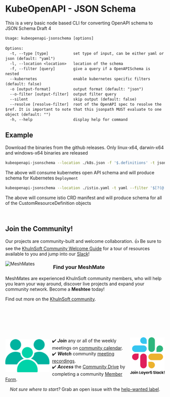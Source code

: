 # KubeOpenAPI - JSON Schema

This is a very basic node based CLI for converting OpenAPI schema to JSON Schema Draft 4


```
Usage: kubeopenapi-jsonschema [options]

Options:
  -t, --type [type]           set type of input, can be either yaml or json (default: "yaml")
  -l, --location <location>   location of the schema
  -f, --filter [query]        give a query if a OpenAPISchema is nested
  --kubernetes                enable kubernetes specific filters (default: false)
  -o [output-format]          output format (default: "json")
  --o-filter [output-filter]  output filter query
  --silent                    skip output (default: false)
  --resolve [resolve-filter]  root of the OpenAPI spec to resolve the $ref. It is important to note that this jsonpath MUST evaluate to one object (default: "")
  -h, --help                  display help for command
```

## Example

Download the binaries from the github releases. Only linux-x64, darwin-x64 and windows-x64 binaries are released

```bash
kubeopenapi-jsonschema --location ./k8s.json -f '$.definitions' -t json --o-filter '$[0][?(@["x-kubernetes-group-version-kind"][0].kind=="Deployment")].properties.spec' --resolve "$"
```

The above will consume kubernetes open API schema and will produce schema for Kubernetes `Deployment`


```bash
kubeopenapi-jsonschema --location ./istio.yaml -t yaml --filter '$[?(@.kind=="CustomResourceDefinition")]..schema.openAPIV3Schema.properties.spec' --o-filter '$' 
```

The above will consume istio CRD manifest and will produce schema for all of the CustomResourceDefinition objects

<div>&nbsp;</div>

## Join the Community!

<a name="contributing"></a><a name="community"></a>
Our projects are community-built and welcome collaboration. 👍 Be sure to see the <a href="https://docs.google.com/document/d/17OPtDE_rdnPQxmk2Kauhm3GwXF1R5dZ3Cj8qZLKdo5E/edit">KhulnSoft Community Welcome Guide</a> for a tour of resources available to you and jump into our <a href="http://slack.khulnsoft.com">Slack</a>!

<p style="clear:both;">
<a href ="https://khulnsoft.com/community/meshmates"><img alt="MeshMates" src=".github\readme\images\KhulnSoft-MeshMentors.png" style="margin-right:10px; margin-bottom:7px;" width="28%" align="left" /></a>
<h3>Find your MeshMate</h3>

<p>MeshMates are experienced KhulnSoft community members, who will help you learn your way around, discover live projects and expand your community network. 
Become a <b>Meshtee</b> today!</p>

Find out more on the <a href="https://khulnsoft.com/community">KhulnSoft community</a>. <br />
<br /><br /><br /><br />
</p>

<div>&nbsp;</div>

<a href="https://slack.meshplay.io">

<picture align="right">
  <source media="(prefers-color-scheme: dark)" srcset=".github/readme/images//slack-dark-128.png"  width="110px" align="right" style="margin-left:10px;margin-top:10px;">
  <source media="(prefers-color-scheme: light)" srcset=".github/readme/images//slack-128.png" width="110px" align="right" style="margin-left:10px;padding-top:5px;">
  <img alt="Shows an illustrated light mode meshplay logo in light color mode and a dark mode meshplay logo dark color mode." src=".github/readme/images//slack-128.png" width="110px" align="right" style="margin-left:10px;padding-top:13px;">
</picture>
</a>

<a href="https://meshplay.io/community"><img alt="KhulnSoft Cloud Native Community" src=".github/readme/images//community.svg" style="margin-right:8px;padding-top:5px;" width="140px" align="left" /></a>

<p>
✔️ <em><strong>Join</strong></em> any or all of the weekly meetings on <a href="https://calendar.google.com/calendar/b/1?cid=bGF5ZXI1LmlvX2VoMmFhOWRwZjFnNDBlbHZvYzc2MmpucGhzQGdyb3VwLmNhbGVuZGFyLmdvb2dsZS5jb20">community calendar</a>.<br />
✔️ <em><strong>Watch</strong></em> community <a href="https://www.youtube.com/playlist?list=PL3A-A6hPO2IMPPqVjuzgqNU5xwnFFn3n0">meeting recordings</a>.<br />
✔️ <em><strong>Access</strong></em> the <a href="https://drive.google.com/drive/u/4/folders/0ABH8aabN4WAKUk9PVA">Community Drive</a> by completing a community <a href="https://khulnsoft.com/newcomer">Member Form</a>.<br />
</p>
<p align="center">
<i>Not sure where to start?</i> Grab an open issue with the <a href="https://github.com/issues?q=is%3Aopen+is%3Aissue+archived%3Afalse+org%3Akhulnsoft+org%3Ameshplay+org%3Aservice-mesh-performance+org%3Aservice-mesh-patterns+label%3A%22help+wanted%22+">help-wanted label</a>.
</p>
